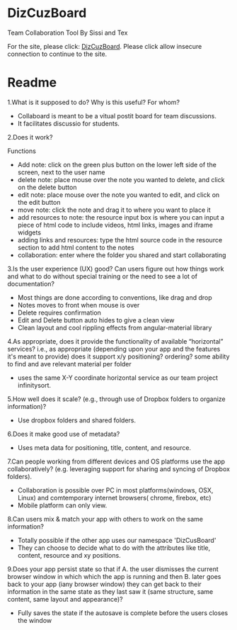 # DizCuzBoard
Team Collaboration Tool By Sissi and Tex

For the site, please click: <a href="https://webhost.ischool.uw.edu/~sunteng/bcmderFireMirror/app/"> DizCuzBoard</a>.
Please click allow insecure connection to continue to the site.


# Readme

1.What is it supposed to do? Why is this useful? For whom?
- Collaboard is meant to be a vitual postit board for team discussions.
- It facilitates discussio for students.

2.Does it work?

Functions
- Add note: click on the green plus button on the lower left side of the screen, next to the user name
- delete note: place mouse over the note you wanted to delete, and click on the delete button
- edit note: place mouse over the note you wanted to edit, and click on the edit button
- move note:  click the note and drag it to where you want to place it
- add resources to note: the resource input box is where you can input a piece of html code to include videos, html links, images and iframe widgets
- adding links and resources: type the html source code in the resource section to add html content to the notes
- collaboration: enter where the folder you shared and start collaborating



3.Is the user experience (UX) good? Can users figure out how things work and what to do without special training or the need to see a lot of documentation?
- Most things are done according to conventions, like drag and drop
- Notes moves to front when mouse is over
- Delete requires confirmation
- Edit and Delete button auto hides to give a clean view
- Clean layout and cool rippling effects from angular-material library




4.As appropriate, does it provide the functionality of available “horizontal” services? i.e., as appropriate (depending upon your app and the features it's meant to provide) does it support x/y positioning? ordering? some ability to find and ave relevant material per folder
- uses the same X-Y coordinate horizontal service as our team project infinitysort.

5.How well does it scale? (e.g., through use of Dropbox folders to organize information)?
- Use dropbox folders and shared folders.

6.Does it make good use of metadata?
- Uses meta data for positioning, title, content, and resource.

7.Can people working from different devices and OS platforms use the app collaboratively? (e.g. leveraging support for sharing and syncing of Dropbox folders).
- Collaboration is possible over PC in most platforms(windows, OSX, Linux) and comtemporary internet browsers( chrome, firebox, etc)
- Mobile platform can only view.

8.Can users mix & match your app with others to work on the same information?
- Totally possible if the other app uses our namespace 'DizCusBoard'
- They can choose to decide what to do with the attributes like title, content, resource and xy positions.

9.Does your app persist state so that if A. the user dismisses the current  browser window in which which the app is running and then B. later goes back to your app (iany browser window) they can get back to their information in the same state as they last saw it (same structure, same content, same layout and appearance)?
- Fully saves the state if the autosave is complete before the users closes the window 
